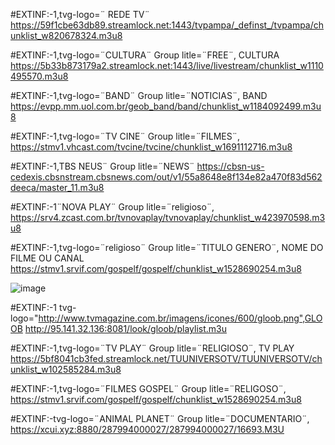 #EXTINF:-1,tvg-logo=¨ REDE TV¨
https://59f1cbe63db89.streamlock.net:1443/tvpampa/_definst_/tvpampa/chunklist_w820678324.m3u8

#EXTINF:-1,tvg-logo=¨CULTURA¨
Group litle=¨FREE¨,
CULTURA
https://5b33b873179a2.streamlock.net:1443/live/livestream/chunklist_w1110495570.m3u8

#EXTINF:-1,tvg-logo=¨BAND¨
Group litle=¨NOTICIAS¨,
BAND
https://evpp.mm.uol.com.br/geob_band/band/chunklist_w1184092499.m3u8

#EXTINF:-1,tvg-logo=¨TV CINE¨
Group litle=¨FILMES¨,
https://stmv1.vhcast.com/tvcine/tvcine/chunklist_w1691112716.m3u8

#EXTINF:-1,TBS NEUS¨
Group litle=¨NEWS¨
https://cbsn-us-cedexis.cbsnstream.cbsnews.com/out/v1/55a8648e8f134e82a470f83d562deeca/master_11.m3u8

#EXTINF:-1¨NOVA PLAY¨
Group litle=¨religioso¨,
https://srv4.zcast.com.br/tvnovaplay/tvnovaplay/chunklist_w423970598.m3u8

#EXTINF:-1,tvg-logo=¨religioso¨
Group litle=¨TITULO GENERO¨,
NOME DO FILME OU CANAL
https://stmv1.srvif.com/gospelf/gospelf/chunklist_w1528690254.m3u8

![image](https://user-images.githubusercontent.com/93035988/139082922-f16179ea-9b98-4ee6-b552-a7913a46effc.png)

#EXTINF:-1 tvg-logo="http://www.tvmagazine.com.br/imagens/icones/600/gloob.png",GLOOB http://95.141.32.136:8081/look/gloob/playlist.m3u

#EXTINF:-1,tvg-logo=¨TV PLAY¨
Group litle=¨RELIGIOSO¨,
TV PLAY
https://5bf8041cb3fed.streamlock.net/TUUNIVERSOTV/TUUNIVERSOTV/chunklist_w102585284.m3u8

#EXTINF:-1,tvg-logo=¨FILMES GOSPEL¨
Group litle=¨RELIGOSO¨,
https://stmv1.srvif.com/gospelf/gospelf/chunklist_w1528690254.m3u8

#EXTINF:-tvg-logo=¨ANIMAL PLANET¨
Group litle=¨DOCUMENTARIO¨,
https://xcui.xyz:8880/287994000027/287994000027/16693.M3U













